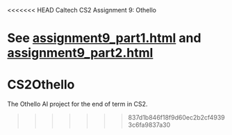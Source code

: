 <<<<<<< HEAD
Caltech CS2 Assignment 9: Othello

See [assignment9_part1.html](http://htmlpreview.github.io/?https://github.com/caltechcs2/othello/blob/master/assignment9_part1.html) and [assignment9_part2.html](http://htmlpreview.github.io/?https://github.com/caltechcs2/othello/blob/master/assignment9_part2.html)
=======
# CS2Othello
The Othello AI project for the end of term in CS2.
>>>>>>> 837d1b846f18f9d60ec2b2cf49393c6fa9837a30
